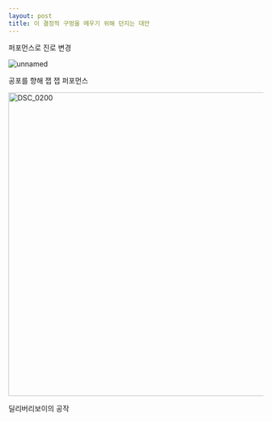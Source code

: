```yaml
---
layout: post
title: 이 결정적 구멍을 메우기 위해 던지는 대안
---
```


퍼포먼스로 진로 변경 

![unnamed](https://user-images.githubusercontent.com/82706829/117338941-1dbd9780-aeda-11eb-96a1-53c2f129d8d5.jpg)

공포를 향해 잽 잽 퍼포먼스

<img width="600px" alt="DSC_0200" src="https://user-images.githubusercontent.com/82706829/117388612-07d5c400-af26-11eb-85ec-5262d1f182f8.jpg">

딜리버리보이의 공작
